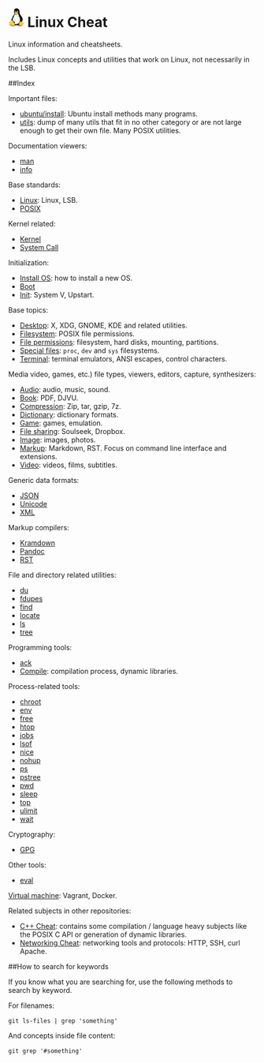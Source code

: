 # ![logo](logo.jpg) Linux Cheat

Linux information and cheatsheets.

Includes Linux concepts and utilities that work on Linux, not necessarily in the LSB.

##Index

Important files:

- [ubuntu/install](ubuntu/install.sh): Ubuntu install methods many programs.
- [utils](utils.sh): dump of many utils that fit in no other category or are not large enough to get their own file. Many POSIX utilities.

Documentation viewers:

- [man](man.sh)
- [info](info.sh)

Base standards:

- [Linux](linux.md): Linux, LSB.
- [POSIX](posix.md)

Kernel related:

- [Kernel](kernel/)
- [System Call](system-call/)

Initialization:

- [Install OS](install-os.md): how to install a new OS.
- [Boot](boot.md)
- [Init](init.md): System V, Upstart.

Base topics:

- [Desktop](desktop/): X, XDG, GNOME, KDE and related utilities.
- [Filesystem](filesystem.md): POSIX file permissions.
- [File permissions](file-permissions.md): filesystem, hard disks, mounting, partitions.
- [Special files](special-files.md): `proc`, `dev` and `sys` filesystems.
- [Terminal](terminal.md): terminal emulators, ANSI escapes, control characters.

Media video, games, etc.) file types, viewers, editors, capture, synthesizers:

- [Audio](audio/): audio, music, sound.
- [Book](book.md): PDF, DJVU.
- [Compression](compression.md): Zip, tar, gzip, 7z.
- [Dictionary](dictionary.md): dictionary formats.
- [Game](game.md): games, emulation.
- [File sharing](files-sharing.md):  Soulseek, Dropbox.
- [Image](image/): images, photos.
- [Markup](markup/): Markdown, RST. Focus on command line interface and extensions.
- [Video](video.md): videos, films, subtitles.

Generic data formats:

- [JSON](json.md)
- [Unicode](unicode.md)
- [XML](xml/)

Markup compilers:

- [Kramdown](kramdown/)
- [Pandoc](pandoc/)
- [RST](rst/)

File and directory related utilities:

- [du](du.md)
- [fdupes](fdupes.md)
- [find](find.md)
- [locate](locate.md)
- [ls](ls.md)
- [tree](tree.md)

Programming tools:

- [ack](ack.sh)
- [Compile](compile/): compilation process, dynamic libraries.

Process-related tools:

- [chroot](chroot.sh)
- [env](env.sh)
- [free](env.md)
- [htop](htop.md)
- [jobs](jobs.sh)
- [lsof](lsof.md)
- [nice](nice.sh)
- [nohup](nohup.sh)
- [ps](ps.md)
- [pstree](pstree.sh)
- [pwd](pwd.sh)
- [sleep](sleep.sh)
- [top](top.md)
- [ulimit](ulimit.md)
- [wait](wait.sh)

Cryptography:

- [GPG](gpg.md)

Other tools:

- [eval](eval.sh)

[Virtual machine](virtual-machine/): Vagrant, Docker.

Related subjects in other repositories:

- [C++ Cheat](https://github.com/cirosantilli/cpp-cheat): contains some compilation / language heavy subjects like the POSIX C API or generation of dynamic libraries.
- [Networking Cheat](https://github.com/cirosantilli/networking-tutorial): networking tools and protocols: HTTP, SSH, curl Apache.

##How to search for keywords

If you know what you are searching for, use the following methods to search by keyword.

For filenames:

    git ls-files | grep 'something'

And concepts inside file content:

    git grep '#something'

